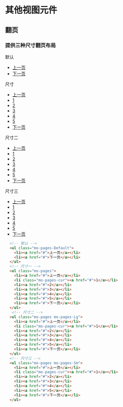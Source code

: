 # 其他视图元件


## 翻页
<link rel="stylesheet" href="http://localhost:8080/src/definitions/view/other/pages.min.css">

### 提供三种尺寸翻页布局
<div class="example-prev">
  <a href="javascript:;" title="查看代码" class="example-prev-code"></a>
  <p>默认</p>
  <ul class="mo-pages-Default">
    <li><a href="#">上一页</a></li>
    <li><a href="#">下一页</a></li>
  </ul>
  <p>尺寸</p>
  <ul class="mo-pages">
    <li><a href="#">上一页</a></li>
    <li class="mo-pages-cur"><a href="#">1</a></li>
    <li><a href="#">2</a></li>
    <li><a href="#">3</a></li>
    <li><a href="#">4</a></li>
    <li><a href="#">5</a></li>
    <li><a href="#">下一页</a></li>
  </ul>
  <p>尺寸二</p>
  <ul class="mo-pages mo-pages-Lg">
    <li><a href="#">上一页</a></li>
    <li class="mo-pages-cur"><a href="#">1</a></li>
    <li><a href="#">2</a></li>
    <li><a href="#">3</a></li>
    <li><a href="#">4</a></li>
    <li><a href="#">5</a></li>
    <li><a href="#">下一页</a></li>
  </ul>
  <p>尺寸三</p>
  <ul class="mo-pages mo-pages-Sm">
    <li><a href="#">上一页</a></li>
    <li class="mo-pages-cur"><a href="#">1</a></li>
    <li><a href="#">2</a></li>
    <li><a href="#">3</a></li>
    <li><a href="#">4</a></li>
    <li><a href="#">5</a></li>
    <li><a href="#">下一页</a></li>
  </ul>
</div>

```html
  <!-- 默认 -->
  <ul class="mo-pages-Default">
    <li><a href="#">上一页</a></li>
    <li><a href="#">下一页</a></li>
  </ul>
  <!-- 尺寸一 -->
  <ul class="mo-pages">
    <li><a href="#">上一页</a></li>
    <li class="mo-pages-cur"><a href="#">1</a></li>
    <li><a href="#">2</a></li>
    <li><a href="#">3</a></li>
    <li><a href="#">4</a></li>
    <li><a href="#">5</a></li>
    <li><a href="#">下一页</a></li>
  </ul>
   <!-- 尺寸二 -->
  <ul class="mo-pages mo-pages-Lg">
    <li><a href="#">上一页</a></li>
    <li class="mo-pages-cur"><a href="#">1</a></li>
    <li><a href="#">2</a></li>
    <li><a href="#">3</a></li>
    <li><a href="#">4</a></li>
    <li><a href="#">5</a></li>
    <li><a href="#">下一页</a></li>
  </ul>
  <!-- 尺寸三 -->
  <ul class="mo-pages mo-pages-Sm">
    <li><a href="#">上一页</a></li>
    <li class="mo-pages-cur"><a href="#">1</a></li>
    <li><a href="#">2</a></li>
    <li><a href="#">3</a></li>
    <li><a href="#">4</a></li>
    <li><a href="#">5</a></li>
    <li><a href="#">下一页</a></li>
  </ul>
```